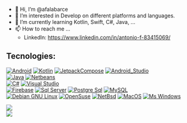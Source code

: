 - 👋 Hi, I’m @afalabarce
- 👀 I’m interested in Develop on different platforms and languages.
- 🌱 I’m currently learning Kotlin, Swift, C#, Java, ...
- 📫 How to reach me ...
     - LinkedIn: https://www.linkedin.com/in/antonio-f-83415069/


## Tecnologies:
[![Android](https://img.shields.io/badge/Android-3DDC84?style=for-the-badge&logo=android&logoColor=white&labelColor=101010)]()
[![Kotlin](https://img.shields.io/badge/Kotlin-0095D5?style=for-the-badge&logo=kotlin&logoColor=white&labelColor=101010)]()
[![JetpackCompose](https://img.shields.io/badge/JetpackCompose-3DDC84?style=for-the-badge&logo=jetpackcompose&logoColor=white&labelColor=101010)]()
[![Android_Studio](https://img.shields.io/badge/Android_Studio-3DDC84?style=for-the-badge&logo=android-studio&logoColor=white&labelColor=101010)]()
</br>
[![Java](https://img.shields.io/badge/Java-007396?style=for-the-badge&logo=openjdk&logoColor=white&labelColor=101010)]()
[![Netbeans](https://img.shields.io/badge/NetBeans-F7DF1E?style=for-the-badge&logo=apachenetbeanside&logoColor=white&labelColor=1B6AC6)]()
</br>
[![C#](https://img.shields.io/badge/C_Sharp-007396?style=for-the-badge&logo=csharp&logoColor=white&labelColor=101010)]()
[![Visual Studio](https://img.shields.io/badge/VisualStudio-F7DF1E?style=for-the-badge&logo=visualstudio&logoColor=white&labelColor=1B6AC6)]()
</br>
[![Firebase](https://img.shields.io/badge/Firebase-FFCA28?style=for-the-badge&logo=firebase&logoColor=white&labelColor=101010)]()
[![Sql Server](https://img.shields.io/badge/SqlServer-FFCA28?style=for-the-badge&logo=microsoftsqlserver&logoColor=white&labelColor=101010)]()
[![Postgre Sql](https://img.shields.io/badge/PostgreSql-4479A1?style=for-the-badge&logo=postgresql&logoColor=white&labelColor=101010)]()
[![MySQL](https://img.shields.io/badge/MySQL-4479A1?style=for-the-badge&logo=mysql&logoColor=white&labelColor=101010)]()
</br>
[![Debian GNU Linux](https://img.shields.io/badge/Debian_GNU_Linux-A81D33?style=for-the-badge&logo=debian&logoColor=white&labelColor=101010)]()
[![OpenSuse](https://img.shields.io/badge/OpenSuse-73BA25?style=for-the-badge&logo=opensuse&logoColor=white&labelColor=101010)]()
[![NetBsd](https://img.shields.io/badge/NetBsd-FF6600?style=for-the-badge&logo=netbsd&logoColor=white&labelColor=101010)]()
[![MacOS](https://img.shields.io/badge/MacOS-000000?style=for-the-badge&logo=macos&logoColor=white&labelColor=101010)]()
[![Ms Windows](https://img.shields.io/badge/Windows-0078D6?style=for-the-badge&logo=windows&logoColor=white&labelColor=101010)]()
</br>

<a href="https://github.com/anuraghazra/github-readme-stats">
  <img align="center" src="https://github-readme-stats.vercel.app/api/top-langs/?username=afalabarce&layout=compact" />
</a>
<br>
<a href="https://github.com/anuraghazra/github-readme-stats">
  <img align="center" src="https://github-readme-stats.vercel.app/api?username=afalabarce" />
</a>
